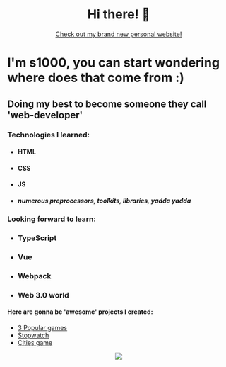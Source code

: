 <div align='center'>

# Hi there! 👋

[Check out my brand new personal website!](https://s1000dev.github.io/Personal_website/)
</div>

# I'm s1000, you can start wondering where does that come from :)

## Doing my best to become someone they call 'web-developer'

### Technologies I learned:

* #### HTML
* #### CSS
* #### JS
* ##### numerous preprocessors, toolkits, libraries, yadda yadda

### Looking forward to learn:
* ### TypeScript
* ### Vue
* ### Webpack
* ### Web 3.0 world


#### Here are gonna be 'awesome' projects I created:

* [3 Popular games](https://github.com/s1000dev/games)
* [Stopwatch](https://github.com/s1000dev/timer)
* [Cities game](https://github.com/s1000dev/cities)

<div align='center'>

![](https://media.tenor.com/ywlnhhbc5TwAAAAM/zoomer-wojak.gif)

</div>

